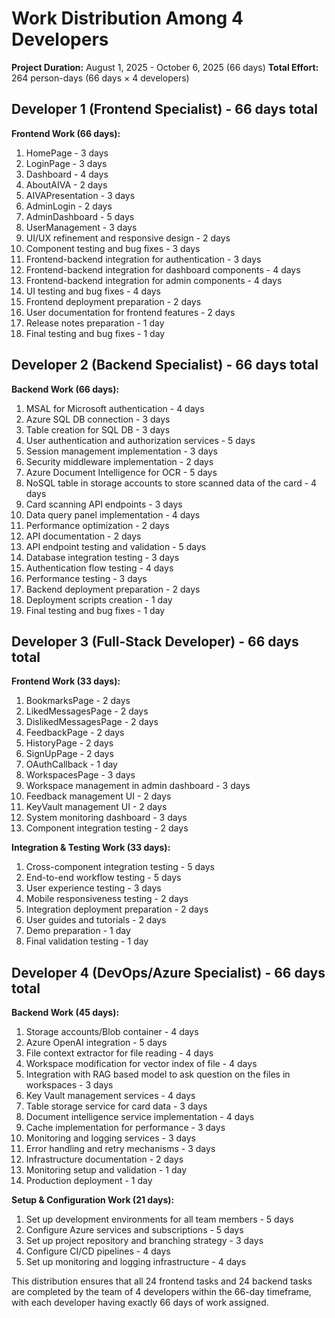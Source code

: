 # Work Distribution Among 4 Developers
**Project Duration:** August 1, 2025 - October 6, 2025 (66 days)
**Total Effort:** 264 person-days (66 days × 4 developers)

## Developer 1 (Frontend Specialist) - 66 days total
**Frontend Work (66 days):**
1. HomePage - 3 days
2. LoginPage - 3 days
3. Dashboard - 4 days
4. AboutAIVA - 2 days
5. AIVAPresentation - 3 days
6. AdminLogin - 2 days
7. AdminDashboard - 5 days
8. UserManagement - 3 days
9. UI/UX refinement and responsive design - 2 days
10. Component testing and bug fixes - 3 days
11. Frontend-backend integration for authentication - 3 days
12. Frontend-backend integration for dashboard components - 4 days
13. Frontend-backend integration for admin components - 4 days
14. UI testing and bug fixes - 4 days
15. Frontend deployment preparation - 2 days
16. User documentation for frontend features - 2 days
17. Release notes preparation - 1 day
18. Final testing and bug fixes - 1 day

## Developer 2 (Backend Specialist) - 66 days total
**Backend Work (66 days):**
1. MSAL for Microsoft authentication - 4 days
2. Azure SQL DB connection - 3 days
3. Table creation for SQL DB - 3 days
4. User authentication and authorization services - 5 days
5. Session management implementation - 3 days
6. Security middleware implementation - 2 days
7. Azure Document Intelligence for OCR - 5 days
8. NoSQL table in storage accounts to store scanned data of the card - 4 days
9. Card scanning API endpoints - 3 days
10. Data query panel implementation - 4 days
11. Performance optimization - 2 days
12. API documentation - 2 days
13. API endpoint testing and validation - 5 days
14. Database integration testing - 3 days
15. Authentication flow testing - 4 days
16. Performance testing - 3 days
17. Backend deployment preparation - 2 days
18. Deployment scripts creation - 1 day
19. Final testing and bug fixes - 1 day

## Developer 3 (Full-Stack Developer) - 66 days total
**Frontend Work (33 days):**
1. BookmarksPage - 2 days
2. LikedMessagesPage - 2 days
3. DislikedMessagesPage - 2 days
4. FeedbackPage - 2 days
5. HistoryPage - 2 days
6. SignUpPage - 2 days
7. OAuthCallback - 1 day
8. WorkspacesPage - 3 days
9. Workspace management in admin dashboard - 3 days
10. Feedback management UI - 2 days
11. KeyVault management UI - 2 days
12. System monitoring dashboard - 3 days
13. Component integration testing - 2 days

**Integration & Testing Work (33 days):**
1. Cross-component integration testing - 5 days
2. End-to-end workflow testing - 5 days
3. User experience testing - 3 days
4. Mobile responsiveness testing - 2 days
5. Integration deployment preparation - 2 days
6. User guides and tutorials - 2 days
7. Demo preparation - 1 day
8. Final validation testing - 1 day

## Developer 4 (DevOps/Azure Specialist) - 66 days total
**Backend Work (45 days):**
1. Storage accounts/Blob container - 4 days
2. Azure OpenAI integration - 5 days
3. File context extractor for file reading - 4 days
4. Workspace modification for vector index of file - 4 days
5. Integration with RAG based model to ask question on the files in workspaces - 3 days
6. Key Vault management services - 4 days
7. Table storage service for card data - 3 days
8. Document intelligence service implementation - 4 days
9. Cache implementation for performance - 3 days
10. Monitoring and logging services - 3 days
11. Error handling and retry mechanisms - 3 days
12. Infrastructure documentation - 2 days
13. Monitoring setup and validation - 1 day
14. Production deployment - 1 day

**Setup & Configuration Work (21 days):**
1. Set up development environments for all team members - 5 days
2. Configure Azure services and subscriptions - 5 days
3. Set up project repository and branching strategy - 3 days
4. Configure CI/CD pipelines - 4 days
5. Set up monitoring and logging infrastructure - 4 days

This distribution ensures that all 24 frontend tasks and 24 backend tasks are completed by the team of 4 developers within the 66-day timeframe, with each developer having exactly 66 days of work assigned.